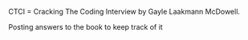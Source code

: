 CTCI = Cracking The Coding Interview by Gayle Laakmann McDowell. 

Posting answers to the book to keep track of it 
